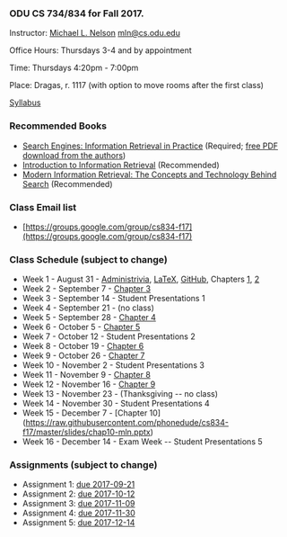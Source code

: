 ### ODU CS 734/834 for Fall 2017.
Instructor: [Michael L. Nelson](http://www.cs.odu.edu/~mln/) <mln@cs.odu.edu> 

Office Hours: Thursdays 3-4 and by appointment

Time: Thursdays 4:20pm - 7:00pm

Place: Dragas, r. 1117 (with option to move rooms after the first class)

[Syllabus](https://raw.githubusercontent.com/phonedude/cs834-f17/master/syllabus.txt)

### Recommended Books
* [Search Engines: Information Retrieval in Practice](http://www.search-engines-book.com/) (Required; [free PDF download from the authors](http://ciir.cs.umass.edu/irbook/))
* [Introduction to Information Retrieval](http://nlp.stanford.edu/IR-book/) (Recommended)
* [Modern Information Retrieval: The Concepts and Technology Behind Search](http://grupoweb.upf.es/WRG/mir2ed/home.php) (Recommended)

### Class Email list
* [https://groups.google.com/group/cs834-f17](https://groups.google.com/group/cs834-f17)

### Class Schedule (subject to change)
* Week 1 - August 31 - [Administrivia](https://raw.githubusercontent.com/phonedude/cs834-f17/master/slides/week1.ppt
), [LaTeX](https://www.overleaf.com/latex/learn/free-online-introduction-to-latex-part-1), [GitHub](https://guides.github.com/), Chapters [1](https://raw.githubusercontent.com/phonedude/cs834-f17/master/slides/chap1.pptx), [2](https://raw.githubusercontent.com/phonedude/cs834-f17/master/slides/chap2.pptx)
* Week 2 - September 7 - [Chapter 3](https://raw.githubusercontent.com/phonedude/cs834-f17/master/slides/chap3-mln.pptx)
* Week 3 - September 14 - Student Presentations 1
* Week 4 - September 21 - (no class)
* Week 5 - September 28 - [Chapter 4](https://raw.githubusercontent.com/phonedude/cs834-f17/master/slides/chap4-mln.pptx) 
* Week 6 - October 5 - [Chapter 5](https://raw.githubusercontent.com/phonedude/cs834-f17/master/slides/chap5-mln.pptx)
* Week 7 - October 12 - Student Presentations 2
* Week 8 - October 19 - [Chapter 6](https://raw.githubusercontent.com/phonedude/cs834-f17/master/slides/chap6-mln.pptx) 
* Week 9 - October 26 - [Chapter 7](https://raw.githubusercontent.com/phonedude/cs834-f17/master/slides/chap7-mln.pptx) 
* Week 10 - November 2 - Student Presentations 3
* Week 11 - November 9 - [Chapter 8](https://raw.githubusercontent.com/phonedude/cs834-f17/master/slides/chap8-mln.pptx) 
* Week 12 - November 16 - [Chapter 9](https://raw.githubusercontent.com/phonedude/cs834-f17/master/slides/chap9-mln.pptx)
* Week 13 - November 23 - (Thanksgiving -- no class)
* Week 14 - November 30 - Student Presentations 4
* Week 15 - December 7 - [Chapter 10] (https://raw.githubusercontent.com/phonedude/cs834-f17/master/slides/chap10-mln.pptx)
* Week 16 - December 14 - Exam Week -- Student Presentations 5


### Assignments (subject to change)
* Assignment 1: [due 2017-09-21](https://github.com/phonedude/cs834-f17/blob/master/assignments/a1.txt)
* Assignment 2: [due 2017-10-12](https://github.com/phonedude/cs834-f17/blob/master/assignments/a2.txt)
* Assignment 3: [due 2017-11-09](https://github.com/phonedude/cs834-f17/blob/master/assignments/a3.txt)
* Assignment 4: [due 2017-11-30](https://github.com/phonedude/cs834-f17/blob/master/assignments/a4.txt)
* Assignment 5: [due 2017-12-14](https://github.com/phonedude/cs834-f17/blob/master/assignments/a5.txt)

